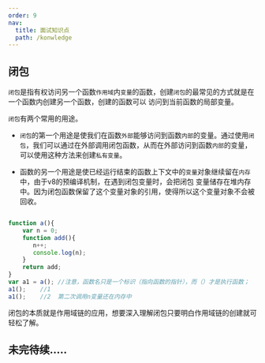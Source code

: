 ```yaml
---
order: 9  
nav:
  title: 面试知识点
  path: /konwledge
---
```


## 闭包

`闭包`是指有权访问另一个函数`作用域`内`变量`的函数，创建`闭包`的最常见的方式就是在一个函数内创建另一个函数，创建的函数可以 访问到当前函数的局部变量。

`闭包`有两个常用的用途。

- `闭包`的第一个用途是使我们在函数`外部`能够访问到函数`内部`的变量。通过使用`闭包`，我们可以通过在外部调用闭包函数，从而在外部访问到函数`内部`的变量，可以使用这种方法来创建`私有变量`。

- 函数的另一个用途是使已经运行结束的函数上下文中的`变量`对象继续留在`内存`中，由于v8的预编译机制，在遇到闭包变量时，会把闭包 变量储存在堆内存中。因为闭包函数保留了这个变量对象的引用，使得所以这个变量对象不会被回收。

```js

function a(){
    var n = 0;
    function add(){
       n++;
       console.log(n);
    }
    return add;
}
var a1 = a(); //注意，函数名只是一个标识（指向函数的指针），而（）才是执行函数；
a1();    //1
a1();    //2  第二次调用n变量还在内存中

```

闭包的本质就是作用域链的应用，想要深入理解闭包只要明白作用域链的创建就可轻松了解。

## 未完待续.....